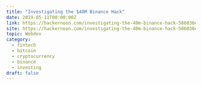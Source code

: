 ```yaml
---
title: "Investigating the $40M Binance Hack"
date: 2019-05-11T00:00:00Z
link: https://hackernoon.com/investigating-the-40m-binance-hack-586036ec8d?source=rss----3a8144eabfe3---4&utm_medium=RSS&utm_source=hune
site: https://hackernoon.com/investigating-the-40m-binance-hack-586036ec8d?source=rss----3a8144eabfe3---4&utm_medium=RSS&utm_source=hunehttps://hackernoon.com/investigating-the-40m-binance-hack-586036ec8d?source=rss----3a8144eabfe3---4&utm_medium=RSS&utm_source=hune
topic: Webdev
category:
  - fintech
  - bitcoin
  - cryptocurrency
  - binance
  - investing
draft: false
---
```

